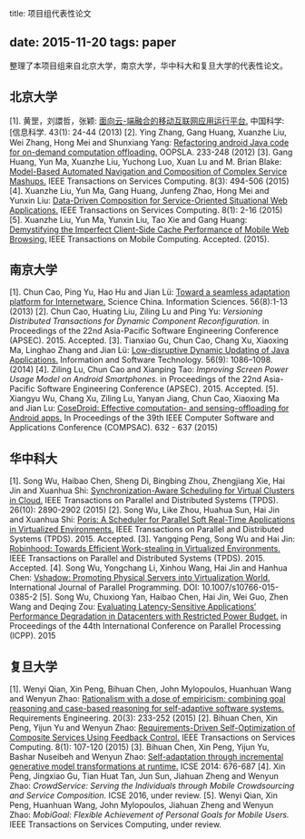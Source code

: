 title: 项目组代表性论文

date: 2015-11-20
tags: paper
---
整理了本项目组来自北京大学，南京大学，华中科大和复旦大学的代表性论文。

<!--more-->

## 北京大学

[1]. 黄罡，刘譞哲，张颖: [面向云-端融合的移动互联网应用运行平台.](http://www.sciencemeta.com/index.php/zgkxxxkxcn/article/view/8404) 中国科学: [信息科学. 43(1): 24-44 (2013)
[2]. Ying Zhang, Gang Huang, Xuanzhe Liu, Wei Zhang, Hong Mei and Shunxiang Yang: [Refactoring android Java code for on-demand computation offloading.](http://dl.acm.org/citation.cfm?id=2384634) OOPSLA. 233-248 (2012) 
[3]. Gang Huang, Yun Ma, Xuanzhe Liu, Yuchong Luo, Xuan Lu and M. Brian Blake: [Model-Based Automated Navigation and Composition of Complex Service Mashups.](http://ieeexplore.ieee.org/xpl/articleDetails.jsp?arnumber=6877685) IEEE Transactions on Services Computing. 8(3): 494-506 (2015)
[4]. Xuanzhe Liu, Yun Ma, Gang Huang, Junfeng Zhao, Hong Mei and Yunxin Liu: [Data-Driven Composition for Service-Oriented Situational Web Applications.](http://ieeexplore.ieee.org/xpl/articleDetails.jsp?arnumber=6732962) IEEE Transactions on Services Computing. 8(1): 2-16 (2015)
[5]. Xuanzhe Liu, Yun Ma, Yunxin Liu, Tao Xie and Gang Huang: [Demystifying the Imperfect Client-Side Cache Performance of Mobile Web Browsing.](http://ieeexplore.ieee.org/xpl/articleDetails.jsp?arnumber=7295636) IEEE Transactions on Mobile Computing. Accepted. (2015).

## 南京大学

[1]. Chun Cao, Ping Yu, Hao Hu and Jian Lü: [Toward a seamless adaptation platform for Internetware.](http://link.springer.com/article/10.1007/s11432-013-4913-7) Science China. Information Sciences. 56(8):1-13 (2013)
[2]. Chun Cao, Huating Liu, Ziling Lu and Ping Yu: *Versioning Distributed Transactions for Dynamic Component Reconfiguration.* in Proceedings of the 22nd Asia-Pacific Software Engineering Conference (APSEC). 2015. Accepted.
[3]. Tianxiao Gu, Chun Cao, Chang Xu, Xiaoxing Ma, Linghao Zhang and Jian Lü: [Low-disruptive Dynamic Updating of Java Applications.](http://www.sciencedirect.com/science/article/pii/S0950584914000846) Information and Software Technology. 56(9): 1086–1098. (2014)
[4]. Ziling Lu, Chun Cao and Xianping Tao: *Improving Screen Power Usage Model on Android Smartphones.* in Proceedings of the 22nd Asia-Pacific Software Engineering Conference (APSEC). 2015. Accepted.
[5]. Xiangyu Wu, Chang Xu, Ziling Lu, Yanyan Jiang, Chun Cao, Xiaoxing Ma and Jian Lu: [CoseDroid: Effective computation- and sensing-offloading for Android apps.](http://ieeexplore.ieee.org/xpl/articleDetails.jsp?arnumber=7273676) In Proceedings of the 39th IEEE Computer Software and Applications Conference (COMPSAC). 632 - 637 (2015)

## 华中科大

[1]. Song Wu, Haibao Chen, Sheng Di, Bingbing Zhou, Zhengjiang Xie, Hai Jin and Xuanhua Shi: [Synchronization-Aware Scheduling for Virtual Clusters in Cloud.](http://ieeexplore.ieee.org/xpl/articleDetails.jsp?arnumber=6902819) IEEE Transactions on Parallel and Distributed Systems (TPDS). 26(10): 2890-2902 (2015)
[2]. Song Wu, Like Zhou, Huahua Sun, Hai Jin and Xuanhua Shi: [Poris: A Scheduler for Parallel Soft Real-Time Applications in Virtualized Environments.](http://ieeexplore.ieee.org/xpl/articleDetails.jsp?arnumber=7055368) IEEE Transactions on Parallel and Distributed Systems (TPDS). 2015. Accepted.
[3]. Yangqing Peng, Song Wu and Hai Jin: [Robinhood: Towards Efficient Work-stealing in Virtualized Environments.](http://ieeexplore.ieee.org/xpl/articleDetails.jsp?arnumber=7300465)  IEEE Transactions on Parallel and Distributed Systems (TPDS). 2015. Accepted.
[4]. Song Wu, Yongchang Li, Xinhou Wang, Hai Jin and Hanhua Chen: [Vshadow: Promoting Physical Servers into Virtualization World.](http://link.springer.com/article/10.1007/s10766-015-0385-2) International Journal of Parallel Programming. DOI: 10.1007/s10766-015-0385-2
[5]. Song Wu, Chuxiong Yan, Haibao Chen, Hai Jin, Wei Guo, Zhen Wang and Deqing Zou: [Evaluating Latency-Sensitive Applications’ Performance Degradation in Datacenters with Restricted Power Budget.](http://grid.hust.edu.cn/wusong/file/ICPP&#40;Yan&#41;.pdf) in Proceedings of the 44th International Conference on Parallel Processing (ICPP). 2015

## 复旦大学

[1]. Wenyi Qian, Xin Peng, Bihuan Chen, John Mylopoulos, Huanhuan Wang and Wenyun Zhao: [Rationalism with a dose of empiricism: combining goal reasoning and case-based reasoning for self-adaptive software systems.](http://link.springer.com/article/10.1007/s00766-015-0227-1) Requirements Engineering. 20(3): 233-252 (2015)
[2]. Bihuan Chen, Xin Peng, Yijun Yu and Wenyun Zhao: [Requirements-Driven Self-Optimization of Composite Services Using Feedback Control.](http://ieeexplore.ieee.org/xpl/articleDetails.jsp?arnumber=6705644) IEEE Transactions on Services Computing. 8(1): 107-120 (2015)
[3]. Bihuan Chen, Xin Peng, Yijun Yu, Bashar Nuseibeh and Wenyun Zhao: [Self-adaptation through incremental generative model transformations at runtime.](http://dl.acm.org/citation.cfm?id=2568310) ICSE 2014: 676-687
[4]. Xin Peng, Jingxiao Gu, Tian Huat Tan, Jun Sun, Jiahuan Zheng and Wenyun Zhao: *CrowdService: Serving the Individuals through Mobile Crowdsourcing and Service Composition.* ICSE 2016, under review.
[5]. Wenyi Qian, Xin Peng, Huanhuan Wang, John Mylopoulos, Jiahuan Zheng and Wenyun Zhao: *MobiGoal: Flexible Achievement of Personal Goals for Mobile Users.* IEEE Transactions on Services Computing, under review.
